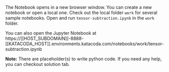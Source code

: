 The Notebook opens in a new browser window. You can create a new notebook or open a local one. Check out the local folder `work` for several sample notebooks. Open and run `tensor-subtraction.ipynb` in the `work` folder.

You can also open the Jupyter Notebook at https://[[HOST_SUBDOMAIN]]-8888-[[KATACODA_HOST]].environments.katacoda.com/notebooks/work/tensor-subtraction.ipynb

**Note:**
There are placeholder(s) to write python code. If you need any help, you can checkout solution tab.